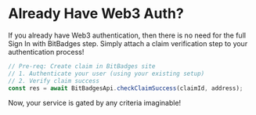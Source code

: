 # Already Have Web3 Auth?

If you already have Web3 authentication, then there is no need for the full Sign In with BitBadges step. Simply attach a claim verification step to your authentication process!

```typescript
// Pre-req: Create claim in BitBadges site
// 1. Authenticate your user (using your existing setup)
// 2. Verify claim success
const res = await BitBadgesApi.checkClaimSuccess(claimId, address);
```

Now, your service is gated by any criteria imaginable!
